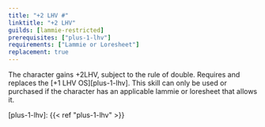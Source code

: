 ```yaml
---
title: "+2 LHV #"
linktitle: "+2 LHV"
guilds: [lammie-restricted]
prerequisites: ["plus-1-lhv"]
requirements: ["Lammie or Loresheet"]
replacement: true
---
```

The character gains +2LHV, subject to the rule of double. Requires and replaces the [+1 LHV OS][plus-1-lhv]. This skill can only be used or purchased if the character has an applicable lammie or loresheet that allows it.

[plus-1-lhv]: {{< ref "plus-1-lhv" >}}